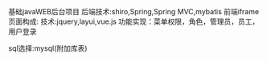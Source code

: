 基础javaWEB后台项目
后端技术:shiro,Spring,Spring MVC,mybatis
前端iframe页面构成:
技术:jquery,layui,vue.js
功能实现：菜单权限，角色，管理员，员工，用户登录

sql选择:mysql(附加库表)